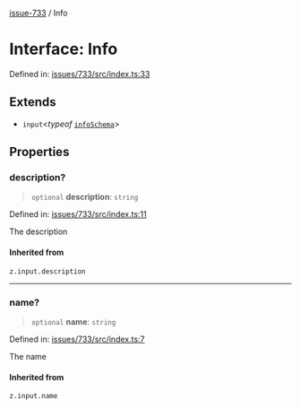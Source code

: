 [issue-733](../README.md) / Info

# Interface: Info

Defined in: [issues/733/src/index.ts:33](https://github.com/typedoc2md/typedoc-plugin-markdown-scratchpad/blob/main/issues/733/src/index.ts#L33)

## Extends

- `input`\<*typeof* [`infoSchema`](../variables/infoSchema.md)\>

## Properties

### description?

> `optional` **description**: `string`

Defined in: [issues/733/src/index.ts:11](https://github.com/typedoc2md/typedoc-plugin-markdown-scratchpad/blob/main/issues/733/src/index.ts#L11)

The description

#### Inherited from

`z.input.description`

***

### name?

> `optional` **name**: `string`

Defined in: [issues/733/src/index.ts:7](https://github.com/typedoc2md/typedoc-plugin-markdown-scratchpad/blob/main/issues/733/src/index.ts#L7)

The name

#### Inherited from

`z.input.name`
